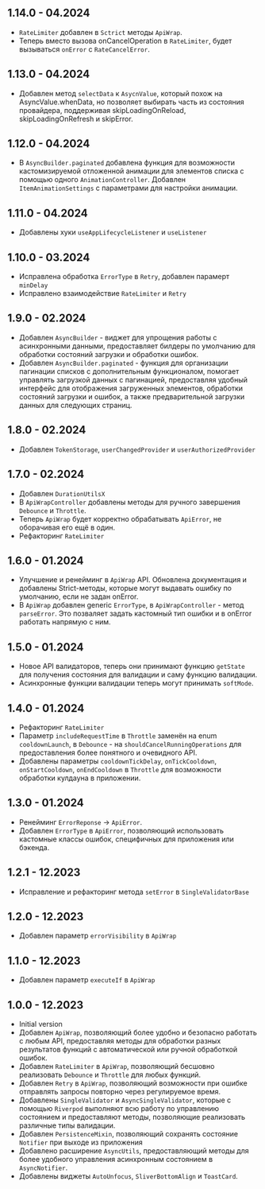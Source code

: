 ## 1.14.0 - 04.2024
* `RateLimiter` добавлен в `Sctrict` методы `ApiWrap`.
* Теперь вместо вызова onCancelOperation в `RateLimiter`, будет вызываться `onError` c `RateCancelError`.

## 1.13.0 - 04.2024
* Добавлен метод `selectData` к `AsycnValue`, который похож на AsyncValue.whenData, но позволяет выбирать часть из состояния провайдера, поддерживая skipLoadingOnReload, skipLoadingOnRefresh и skipError.

## 1.12.0 - 04.2024
* В `AsyncBuilder.paginated` добавлена функция для возможности кастомизируемой отложенной анимации для элементов списка с помощью одного `AnimationController`. Добавлен `ItemAnimationSettings` с параметрами для настройки анимации.

## 1.11.0 - 04.2024
* Добавлены хуки `useAppLifecycleListener` и `useListener`

## 1.10.0 - 03.2024
* Исправлена обработка `ErrorType` в `Retry`, добавлен парамерт `minDelay`
* Исправлено взаимодействие `RateLimiter` и `Retry`

## 1.9.0 - 02.2024
* Добавлен `AsyncBuilder` - виджет для упрощения работы с асинхронными данными, предоставляет билдеры по умолчанию для обработки состояний загрузки и обработки ошибок.
* Добавлен `AsyncBuilder.paginated` - функция для организации пагинации списков с дополнительным функционалом, помогает управлять загрузкой данных с пагинацией, предоставляя удобный интерфейс для отображения загруженных элементов, обработки состояний загрузки и ошибок, а также предварительной загрузки данных для следующих страниц.

## 1.8.0 - 02.2024
* Добавлен `TokenStorage`, `userChangedProvider` и `userAuthorizedProvider`

## 1.7.0 - 02.2024
* Добавлен `DurationUtilsX`
* В `ApiWrapController` добавлены методы для ручного завершения `Debounce` и `Throttle`.
* Теперь `ApiWrap` будет корректно обрабатывать `ApiError`, не оборачивая его ещё в один.
* Рефакторинг `RateLimiter`

## 1.6.0 - 01.2024
* Улучшение и ренейминг в `ApiWrap` API. Обновлена документация и добавлены Strict-методы, которые могут выдавать ошибку по умолчанию, если не задан onError.
* В `ApiWrap` добавлен generic `ErrorType`, в `ApiWrapController` - метод `parseError`. Это позваляет задать кастомный тип ошибки и в onError работать напрямую с ним.

## 1.5.0 - 01.2024
* Новое API валидаторов, теперь они принимают функцию `getState` для получения состояния для валидации и саму функцию валидации.
* Асинхронные функции валидации теперь могут принимать `softMode`.

## 1.4.0 - 01.2024
* Рефакторинг `RateLimiter`
* Параметр `includeRequestTime` в `Throttle` заменён на enum `cooldownLaunch`, в `Debounce` - на `shouldCancelRunningOperations` для предоставления более понятного и очевидного API.
* Добавлены параметры `cooldownTickDelay`, `onTickCooldown`, `onStartCooldown`, `onEndCooldown` в `Throttle` для возможности обработки кулдауна в приложении.

## 1.3.0 - 01.2024
* Ренейминг `ErrorReponse` -> `ApiError`.
* Добавлен `ErrorType` в `ApiError`, позволяющий использовать кастомные классы ошибок, специфичных для приложения или бэкенда.

## 1.2.1 - 12.2023
* Исправление и рефакторинг метода `setError` в `SingleValidatorBase`

## 1.2.0 - 12.2023
* Добавлен параметр `errorVisibility` в `ApiWrap`

## 1.1.0 - 12.2023 
* Добавлен параметр `executeIf` в `ApiWrap`

## 1.0.0 - 12.2023
* Initial version
* Добавлен `ApiWrap`, позволяющий более удобно и безопасно работать с любым API, предоставляя методы для обработки разных результатов функций с автоматической или ручной обработкой ошибок.
* Добавлен `RateLimiter` в `ApiWrap`, позволяющий бесшовно реализовать `Debounce` и `Throttle` для любых функций.
* Добавлен `Retry` в `ApiWrap`, позволяющий возможности при ошибке отправлять запросы повторно через регулируемое время.
* Добавлены `SingleValidator` и `AsyncSingleValidator`, которые с помощью `Riverpod` выполняют всю работу по управлению состоянием и предоставляют методы, позволяющие реализовать различные типы валидации.
* Добавлен `PersistenceMixin`, позволяющий сохранять состояние `Notifier` при выходе из приложения
* Добавлено расширение `AsyncUtils`, предоставляющий методы для более удобного управления асинхронным состоянием в `AsyncNotifier`.
* Добавлены виджеты `AutoUnfocus`, `SliverBottomAlign` и `ToastCard`.